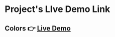# Project's LIve Demo Link


## Colors 👉 __[Live Demo](https://ravikumarsingh9907.github.io/projects/Colors/)__
